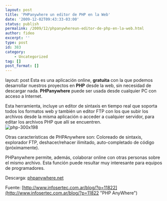 ```yaml
---
layout: post
title: 'PHPanywhere un editor de PHP en la Web'
date: '2009-12-02T09:43:33-03:00'
status: publish
permalink: /2009/12/phpanywhereun-editor-de-php-en-la-web.html
author: fideo
excerpt: ''
type: post
id: 383
category:
    - Uncategorized
tag: []
post_format: []
---
```

layout: post
Esta es una aplicación online, **gratuita** con la que podemos desarrollar nuestros proyectos en **PHP** desde la web, sin necesidad de descargar nada. **PHPanywhere** puede ser usada desde cualquier PC con acceso a Internet.

Esta herramienta, incluye un editor de sintaxis en tiempo real que soporta todos los formatos web y también un editor FTP con los que subir los archivos desde la misma aplicación o acceder a cualquier servidor, para editar los archivos PHP que allí se encuentren.  
![php-300x198](http://www.fideox.com.ar/wp-content/uploads/2009/12/php-300x198.jpg "php-300x198")

Otras características de PHPAnywhere son: Coloreado de sintaxis, explorador FTP, deshacer/rehacer ilimitado, auto-completado de código (próximamente).

PHPanywhere permite, además, colaborar online con otras personas sobre el mismo archivo. Esta función puede resultar muy interesante para equipos de programadores.

Descarga: [phpanywhere.net](http://phpanywhere.net/)

Fuente: [http://www.infosertec.com.ar/blog/?p=11822](http://www.infosertec.com.ar/blog/?p=11822 "PHP AnyWhere")